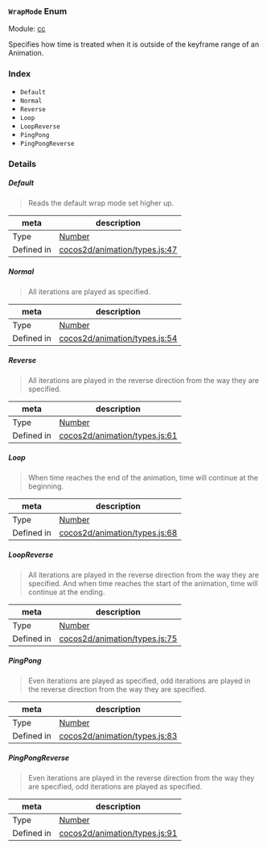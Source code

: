 ### `WrapMode` Enum



Module: [cc](../modules/cc.md)


Specifies how time is treated when it is outside of the keyframe range of an Animation.


### Index
  - `Default`
  - `Normal`
  - `Reverse`
  - `Loop`
  - `LoopReverse`
  - `PingPong`
  - `PingPongReverse`

### Details


##### Default

> Reads the default wrap mode set higher up.

| meta | description |
|------|-------------|
| Type | <a href="https://developer.mozilla.org/en/JavaScript/Reference/Global_Objects/Number" class="crosslink external" target="_blank">Number</a> |
| Defined in | [cocos2d/animation/types.js:47](https://github.com/cocos-creator/engine/blob/111da455d089e3000f670eed24ff5172a3488245/cocos2d/animation/types.js#L47) |



##### Normal

> All iterations are played as specified.

| meta | description |
|------|-------------|
| Type | <a href="https://developer.mozilla.org/en/JavaScript/Reference/Global_Objects/Number" class="crosslink external" target="_blank">Number</a> |
| Defined in | [cocos2d/animation/types.js:54](https://github.com/cocos-creator/engine/blob/111da455d089e3000f670eed24ff5172a3488245/cocos2d/animation/types.js#L54) |



##### Reverse

> All iterations are played in the reverse direction from the way they are specified.

| meta | description |
|------|-------------|
| Type | <a href="https://developer.mozilla.org/en/JavaScript/Reference/Global_Objects/Number" class="crosslink external" target="_blank">Number</a> |
| Defined in | [cocos2d/animation/types.js:61](https://github.com/cocos-creator/engine/blob/111da455d089e3000f670eed24ff5172a3488245/cocos2d/animation/types.js#L61) |



##### Loop

> When time reaches the end of the animation, time will continue at the beginning.

| meta | description |
|------|-------------|
| Type | <a href="https://developer.mozilla.org/en/JavaScript/Reference/Global_Objects/Number" class="crosslink external" target="_blank">Number</a> |
| Defined in | [cocos2d/animation/types.js:68](https://github.com/cocos-creator/engine/blob/111da455d089e3000f670eed24ff5172a3488245/cocos2d/animation/types.js#L68) |



##### LoopReverse

> All iterations are played in the reverse direction from the way they are specified.
And when time reaches the start of the animation, time will continue at the ending.

| meta | description |
|------|-------------|
| Type | <a href="https://developer.mozilla.org/en/JavaScript/Reference/Global_Objects/Number" class="crosslink external" target="_blank">Number</a> |
| Defined in | [cocos2d/animation/types.js:75](https://github.com/cocos-creator/engine/blob/111da455d089e3000f670eed24ff5172a3488245/cocos2d/animation/types.js#L75) |



##### PingPong

> Even iterations are played as specified, odd iterations are played in the reverse direction from the way they
are specified.

| meta | description |
|------|-------------|
| Type | <a href="https://developer.mozilla.org/en/JavaScript/Reference/Global_Objects/Number" class="crosslink external" target="_blank">Number</a> |
| Defined in | [cocos2d/animation/types.js:83](https://github.com/cocos-creator/engine/blob/111da455d089e3000f670eed24ff5172a3488245/cocos2d/animation/types.js#L83) |



##### PingPongReverse

> Even iterations are played in the reverse direction from the way they are specified, odd iterations are played
as specified.

| meta | description |
|------|-------------|
| Type | <a href="https://developer.mozilla.org/en/JavaScript/Reference/Global_Objects/Number" class="crosslink external" target="_blank">Number</a> |
| Defined in | [cocos2d/animation/types.js:91](https://github.com/cocos-creator/engine/blob/111da455d089e3000f670eed24ff5172a3488245/cocos2d/animation/types.js#L91) |


